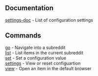 ## Documentation

[settings-doc](settings-doc) - List of configuration settings

## Commands

[go](go.md) - Navigate into a subreddit <br/>
[list](list.md) - List items in the current subreddit <br/>
[set](set.md) - Set a configuration value <br/>
[settings](settings.md) - View or reset configuartion <br/>
[view](view.md) - Open an item in the default browser <br/>
